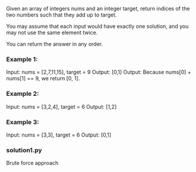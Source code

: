Given an array of integers nums and an integer target, return indices of the two numbers such that they add up to target.

You may assume that each input would have exactly one solution, and you may not use the same element twice.

You can return the answer in any order.

### Example 1: ###
Input: nums = [2,7,11,15], target = 9
Output: [0,1]
Output: Because nums[0] + nums[1] == 9, we return [0, 1].

### Example 2: ###
Input: nums = [3,2,4], target = 6
Output: [1,2]

### Example 3: ###
Input: nums = [3,3], target = 6
Output: [0,1]

### solution1.py ### 
Brute force approach